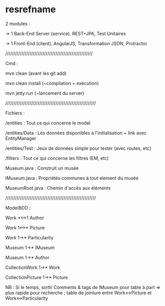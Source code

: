resrefname
==========

2 modules :

-> 1 Back-End Server (service). REST+JPA, Test Unitaires

-> 1 Front-End (client). AngularJS, Transformation JSON, Protractor 

//////////////////////////////////////////////////////

Cmd :

mvn clean (avant les git add)

mvn clean install (~compilation + exécution)

mvn jetty:run (~lancement du server)

////////////////////////////////////////////////////////

Fichiers : 

/entities : Tout ce qui concerne le model

/entities/Data : Les données disponibles à l'initialisation + link avec EntityManager

/entities/Test : Jeux de données simple pour tester (avec routes, etc)

/filters : Tout ce qui concerne les filtres (EM, etc)

Museum.java : Construit un musée

IMuseum.java : Propriétés communes à tout element du musée

MuseumRoot.java : Chemin d'accès aux éléments

////////////////////////////////////////////////////////

ModelBDD : 

Work *<->1 Author

Work 1<->* Picture

Work 1->* Particularity

Museum 1->* IMuseum

Museum 1->* Author

CollectionWork 1->* Work

CollectionPicture 1->* Picture

NB : Si le temps, sortir Comments & tags de IMuseum pour table à part => plus rapide pour recherche ; table de jointure entre Work<->Picture et Work<->Particularity
